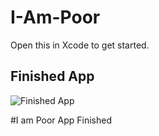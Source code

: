 # I-Am-Poor
Open this in Xcode to get started.

## Finished App
![Finished App](https://github.com/londonappbrewery/Images/blob/master/I%20Am%20Poor.png)

#I am Poor App Finished

